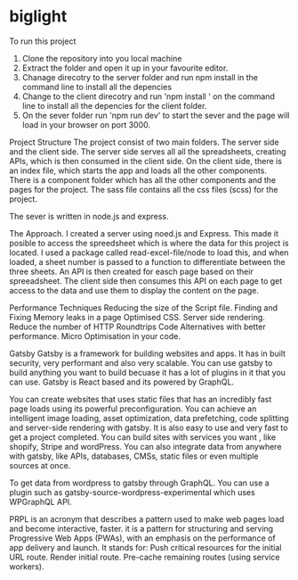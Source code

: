 # biglight

To run this project 
1. Clone the repository into you local machine
2. Extract the folder and open it up in your favourite editor.
3. Chanage direcotry to the server folder and run npm install in the command line to install all the depencies
4. Change to the client direcotry and run 'npm install ' on the command line to install all the depencies for the client folder.
5. On the sever folder run 'npm run dev' to start the sever and the page will load in your browser on port 3000.

Project Structure
The project consist of two main folders. The server side and the client side.
The server side serves all all the spreadsheets, creating APIs, which is then consumed in the client side.
On the client side, there is an index file, which starts the app and loads all the other components.
There is a component folder which has all the other components and the pages for the project.
The sass file contains all the css files (scss) for the project.

The sever is written in node.js and express.

The Approach.
I created a server using noed.js and Express. This made it posible to access the spreedsheet which is where the data for this
project is located. I used a package called read-excel-file/node to load this, and when loaded, a sheet number is passed to a function to
differentiate between the three sheets. An API is then created for easch page based on their spreeadsheet.
The client side then consumes this API on each page to get access to the data and use them to display the content on the page.

Performance Techniques
Reducing the size of the Script file.
Finding and Fixing Memory leaks in a page
Optimised CSS.
Server side rendering.
Reduce the number of HTTP Roundtrips
Code Alternatives with better performance.
Micro Optimisation in your code.


Gatsby
Gatsby is a framework for building websites and apps. It has in built security, very performant and also very scalable. You can use gatsby to build anything you want to build becuase it has a lot of plugins in it that you can use. Gatsby is React based and its powered by GraphQL.

You can create websites that uses static files that has an incredibly fast page loads using its powerful preconfiguration. You can achieve an intelligent image loading, asset optimization, data prefetching, code splitting and server-side rendering with gatsby.
It is also easy to use and very fast to get a project completed. You can build sites with services you want , like shopify, Stripe and wordPress. You can also integrate data from anywhere with gatsby, like APIs, databases, CMSs, static files or even multiple sources at once. 


To get data from wordpress to gatsby through GraphQL. You can use a plugin such as gatsby-source-wordpress-experimental which uses WPGraphQL API.

PRPL
is an acronym that describes a pattern used to make web pages load and become interactive, faster.
it is a pattern for structuring and serving Progressive Web Apps (PWAs), with an emphasis on the performance of app delivery and launch. It stands for: Push critical resources for the initial URL route. Render initial route. Pre-cache remaining routes (using service workers).

